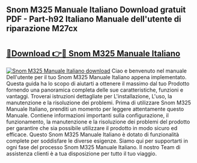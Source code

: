 ## Snom M325 Manuale Italiano Download gratuit PDF - Part-h92 Italiano Manuale dell'utente di riparazione M27cx

# <h2><a href="http://dfevqhj.blite.top/?on=Snom+M325+Manuale+Italiano">🔗Download 👉🔴 Snom M325 Manuale Italiano</a></h2>

[![Snom M325 Manuale Italiano download](https://i.imgur.com/lujVjoI.png)](http://dfevqhj.blite.top/?on=Snom+M325+Manuale+Italiano)
Ciao e benvenuto nel manuale Dell'utente per il tuo Snom M325 Manuale Italiano appena implementato. Questa guida ha lo scopo di aiutarti a ottenere il massimo dal tuo Prodotto fornendo una panoramica completa delle sue caratteristiche, funzioni e vantaggi. Troverai istruzioni dettagliate per L'installazione, L'uso, la manutenzione e la risoluzione dei problemi. Prima di utilizzare Snom M325 Manuale Italiano, prenditi un momento per leggere attentamente questo Manuale. Contiene informazioni importanti sulla configurazione, il funzionamento, la manutenzione e la risoluzione dei problemi del prodotto per garantire che sia possibile utilizzare il prodotto in modo sicuro ed efficace. Questo Snom M325 Manuale Italiano è dotato di funzionalità complete per soddisfare le diverse esigenze. Siamo qui per supportarti in ogni fase del processo Snom M325 Manuale Italiano. Il nostro Team di assistenza clienti è a tua disposizione per tutto il tuo viaggio.
